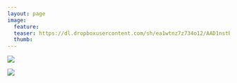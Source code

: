 ```yaml
---
layout: page
image:
  feature:
  teaser: https://dl.dropboxusercontent.com/sh/ea1wtnz7z734o12/AAD1nstbETpOxTfPAO71Zi5La/luontokuvat/kev%C3%A4t/IMG_20130502_200148-245px.jpg
  thumb:
---
```


[![](https://dl.dropboxusercontent.com/sh/ea1wtnz7z734o12/AADhT9m6YjojkSeyqr0vVHMha/luontokuvat/kev%C3%A4t/IMG_20130502_200141-800px.jpg)](https://dl.dropboxusercontent.com/sh/ea1wtnz7z734o12/AAC6uQYcEmdTq6hDizpUvsu0a/luontokuvat/kev%C3%A4t/IMG_20130502_200141.jpg)

[![](https://dl.dropboxusercontent.com/sh/ea1wtnz7z734o12/AAC127d4iEMmAzOILM_cnsYna/luontokuvat/kev%C3%A4t/IMG_20130502_200148-800px.jpg)](https://dl.dropboxusercontent.com/sh/ea1wtnz7z734o12/AACA0ofGp2EECWnOO5Gx9TGJa/luontokuvat/kev%C3%A4t/IMG_20130502_200148.jpg)
